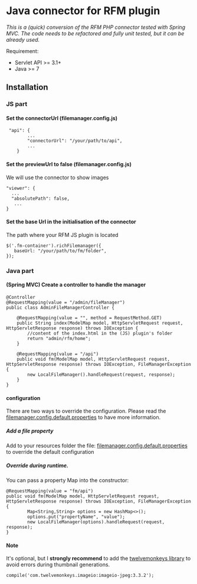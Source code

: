 # Java connector for RFM plugin

*This is a (quick) conversion of the RFM PHP connector tested with Spring MVC. The code needs to be refactored and fully unit tested, but it can be already used.*

Requirement:

* Servlet API >= 3.1+
* Java >= 7

## Installation

### JS part

#### Set the connectorUrl (filemanager.config.js)

```
 "api": {
        ...
        "connectorUrl": "/your/path/to/api",
        ...
    }
```

#### Set the previewUrl to false (filemanager.config.js)

We will use the connector to show images

```
"viewer": {
  ...
  "absolutePath": false,
   ...
}
```

#### Set the base Url in the initialisation of the connector

The path where your RFM JS plugin is located

```
$('.fm-container').richFilemanager({
   baseUrl: "/your/path/to/fm/folder",
});
```

### Java part

#### (Spring MVC) Create a controller to handle the manager

```
@Controller
@RequestMapping(value = "/admin/fileManager")
public class AdminFileManagerController {

    @RequestMapping(value = "", method = RequestMethod.GET)
    public String index(ModelMap model, HttpServletRequest request, HttpServletResponse response) throws IOException {
        //content of the index.html in the (JS) plugin's folder
        return "admin/rfm/home";
    }

    @RequestMapping(value = "/api")
    public void fm(ModelMap model, HttpServletRequest request, HttpServletResponse response) throws IOException, FileManagerException {
        new LocalFileManager().handleRequest(request, response);
    }
}
```

#### configuration

There are two ways to override the configuration. Please read the [filemanager.config.default.properties](https://github.com/fabriceci/RichFilemanager-JAVA/blob/master/src/main/resources/filemanager.config.default.properties) to have more information.

##### Add a file property

Add to your resources folder the file: [filemanager.config.default.properties](https://github.com/fabriceci/RichFilemanager-JAVA/blob/master/src/main/resources/filemanager.config.default.properties) to override the default configuration

##### Override during runtime.

You can pass a property Map into the constructor:

```
@RequestMapping(value = "fm/api")
public void fm(ModelMap model, HttpServletRequest request, HttpServletResponse response) throws IOException, FileManagerException {
        Map<String,String> options = new HashMap<>();
        options.put("propertyName", "value");
        new LocalFileManager(options).handleRequest(request, response);
}
```

#### Note

It's optional, but I **strongly recommend** to add the [twelvemonkeys library](https://github.com/haraldk/TwelveMonkeys) to avoid errors during thumbnail generations.

`compile('com.twelvemonkeys.imageio:imageio-jpeg:3.3.2');`
